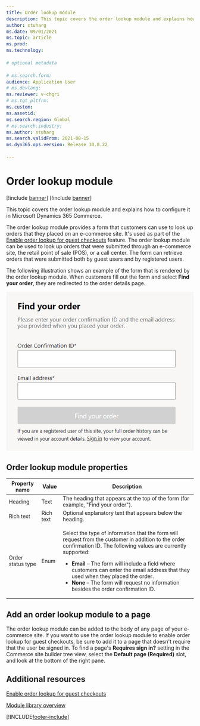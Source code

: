 ```yaml
---
title: Order lookup module
description: This topic covers the order lookup module and explains how to configure it in Microsoft Dynamics 365 Commerce.
author: stuharg
ms.date: 09/01/2021
ms.topic: article
ms.prod: 
ms.technology: 

# optional metadata

# ms.search.form: 
audience: Application User
# ms.devlang: 
ms.reviewer: v-chgri
# ms.tgt_pltfrm: 
ms.custom: 
ms.assetid: 
ms.search.region: Global
# ms.search.industry: 
ms.author: stuharg
ms.search.validFrom: 2021-08-15
ms.dyn365.ops.version: Release 10.0.22

---
```


# Order lookup module

[!include [banner](includes/banner.md)]
[!include [banner](includes/preview-banner.md)]

This topic covers the order lookup module and explains how to configure it in Microsoft Dynamics 365 Commerce.

The order lookup module provides a form that customers can use to look up orders that they placed on an e-commerce site. It's used as part of the [Enable order lookup for guest checkouts](order-lookup-guest.md) feature. The order lookup module can be used to look up orders that were submitted through an e-commerce site, the retail point of sale (POS), or a call center. The form can retrieve orders that were submitted both by guest users and by registered users.

The following illustration shows an example of the form that is rendered by the order lookup module. When customers fill out the form and select **Find your order**, they are redirected to the order details page.

![Form for the order lookup module on a page.](./media/OrderLookup_module.PNG)

## Order lookup module properties

| Property name     | Value     | Description |
|-------------------|-----------|-------------|
| Heading           | Text      | The heading that appears at the top of the form (for example, "Find your order"). |
| Rich text         | Rich text | Optional explanatory text that appears below the heading. |
| Order status type | Enum      | <p>Select the type of information that the form will request from the customer in addition to the order confirmation ID. The following values are currently supported:</p><ul><li><b>Email</b> – The form will include a field where customers can enter the email address that they used when they placed the order.</li><li><b>None</b> – The form will request no information besides the order confirmation ID.</li></ul> |

## Add an order lookup module to a page

The order lookup module can be added to the body of any page of your e-commerce site. If you want to use the order lookup module to enable order lookup for guest checkouts, be sure to add it to a page that doesn't require that the user be signed in. To find a page's **Requires sign in?** setting in the Commerce site builder tree view, select the **Default page (Required)** slot, and look at the bottom of the right pane.

## Additional resources

[Enable order lookup for guest checkouts](order-lookup-guest.md)

[Module library overview](starter-kit-overview.md)

[!INCLUDE[footer-include](../includes/footer-banner.md)]
